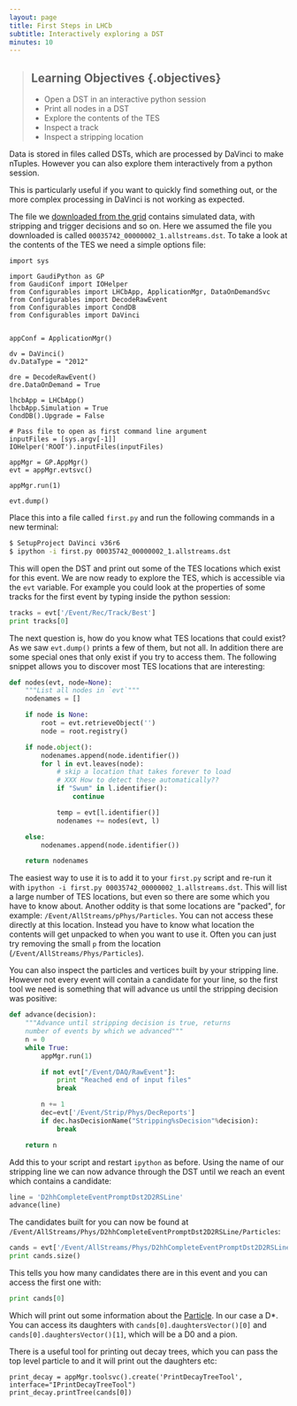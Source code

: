 ```yaml
---
layout: page
title: First Steps in LHCb
subtitle: Interactively exploring a DST
minutes: 10
---
```

> ## Learning Objectives {.objectives}
>
> * Open a DST in an interactive python session
> * Print all nodes in a DST
> * Explore the contents of the TES
> * Inspect a track
> * Inspect a stripping location 

Data is stored in files called DSTs, which are processed
by DaVinci to make nTuples. However you can also explore
them interactively from a python session.

This is particularly useful if you want to quickly find
something out, or the more complex processing in DaVinci
is not working as expected.

The file we [downloaded from the grid](05-files-from-grid.html)
contains simulated data, with stripping and trigger decisions
and so on. Here we assumed the file you downloaded is called `00035742_00000002_1.allstreams.dst`.
To take a look at the contents of the TES we need a simple
options file:

~~~ {.python}
import sys

import GaudiPython as GP
from GaudiConf import IOHelper
from Configurables import LHCbApp, ApplicationMgr, DataOnDemandSvc
from Configurables import DecodeRawEvent
from Configurables import CondDB
from Configurables import DaVinci


appConf = ApplicationMgr()

dv = DaVinci()
dv.DataType = "2012"

dre = DecodeRawEvent()
dre.DataOnDemand = True

lhcbApp = LHCbApp()
lhcbApp.Simulation = True
CondDB().Upgrade = False

# Pass file to open as first command line argument
inputFiles = [sys.argv[-1]]
IOHelper('ROOT').inputFiles(inputFiles)

appMgr = GP.AppMgr()
evt = appMgr.evtsvc()

appMgr.run(1)

evt.dump()
~~~

Place this into a file called `first.py` and run the following
commands in a new terminal:

```bash
$ SetupProject DaVinci v36r6
$ ipython -i first.py 00035742_00000002_1.allstreams.dst
```

This will open the DST and print out some of the TES locations
which exist for this event. We are now ready to explore the TES,
which is accessible via the `evt` variable. For example you could
look at the properties of some tracks for the first event by typing
inside the python session:

```python
tracks = evt['/Event/Rec/Track/Best']
print tracks[0]
```

The next question is, how do you know what TES locations that could
exist? As we saw `evt.dump()` prints a few of them, but not all. In
addition there are some special ones that only exist if you try to
access them. The following snippet allows you to discover most TES
locations that are interesting:

```python
def nodes(evt, node=None):
    """List all nodes in `evt`"""
    nodenames = []

    if node is None:
        root = evt.retrieveObject('')
        node = root.registry()

    if node.object():
        nodenames.append(node.identifier())
        for l in evt.leaves(node):
            # skip a location that takes forever to load
            # XXX How to detect these automatically??
            if "Swum" in l.identifier():
                continue

            temp = evt[l.identifier()]
            nodenames += nodes(evt, l)

    else:
        nodenames.append(node.identifier())

    return nodenames
```

The easiest way to use it is to add it to your `first.py` script
and re-run it with `ipython -i first.py 00035742_00000002_1.allstreams.dst`.
This will list a large number of TES locations, but even so there
are some which you have to know about. Another oddity is that some
locations are "packed", for example: `/Event/AllStreams/pPhys/Particles`.
You can not access these directly at this location. Instead you
have to know what location the contents will get unpacked to when
you want to use it. Often you can just try removing the small `p`
from the location (`/Event/AllStreams/Phys/Particles`).

You can also inspect the particles and vertices built by your stripping
line. However not every event will contain a candidate for your line,
so the first tool we need is something that will advance us until
the stripping decision was positive:

```python
def advance(decision):
    """Advance until stripping decision is true, returns
    number of events by which we advanced"""
    n = 0
    while True:
        appMgr.run(1)

        if not evt["/Event/DAQ/RawEvent"]:
            print "Reached end of input files"
            break

        n += 1
        dec=evt['/Event/Strip/Phys/DecReports']
        if dec.hasDecisionName("Stripping%sDecision"%decision):
            break

    return n
```

Add this to your script and restart `ipython` as before. Using
the name of our stripping line we can now advance through the DST
until we reach an event which contains a candidate:

```python
line = 'D2hhCompleteEventPromptDst2D2RSLine'
advance(line)
```

The candidates built for you can now be found at `/Event/AllStreams/Phys/D2hhCompleteEventPromptDst2D2RSLine/Particles`:

```python
cands = evt['/Event/AllStreams/Phys/D2hhCompleteEventPromptDst2D2RSLine/Particles']
print cands.size()
```

This tells you how many candidates there are in this event and you can access the first
one with:

```python
print cands[0]
```

Which will print out some information about the [Particle](http://lhcb-release-area.web.cern.ch/LHCb-release-area/DOC/davinci/releases/v36r6/doxygen/d0/d13/class_l_h_cb_1_1_particle.html#details). In our case a D*. You can access its daughters with
`cands[0].daughtersVector()[0]` and `cands[0].daughtersVector()[1]`,
which will be a D0 and a pion.

There is a useful tool for printing out decay trees, which you can
pass the top level particle to and it will print out the daughters etc:

```
print_decay = appMgr.toolsvc().create('PrintDecayTreeTool', interface="IPrintDecayTreeTool")
print_decay.printTree(cands[0])
```
